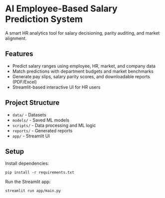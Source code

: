 # AI Employee-Based Salary Prediction System

A smart HR analytics tool for salary decisioning, parity auditing, and market alignment.

## Features

- Predict salary ranges using employee, HR, market, and company data
- Match predictions with department budgets and market benchmarks
- Generate pay slips, salary parity scores, and downloadable reports (PDF/Excel)
- Streamlit-based interactive UI for HR users

## Project Structure

- `data/` - Datasets
- `models/` - Saved ML models
- `scripts/` - Data processing and ML logic
- `reports/` - Generated reports
- `app/` - Streamlit UI

## Setup

Install dependencies:

```
pip install -r requirements.txt
```

Run the Streamlit app:

```
streamlit run app/main.py
```
